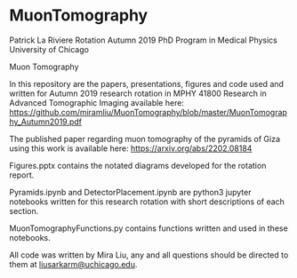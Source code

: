 # MuonTomography
Patrick La Riviere Rotation Autumn 2019
PhD Program in Medical Physics
University of Chicago

Muon Tomography

In this repository are the papers, presentations, figures and code used and written for Autumn 2019 research rotation in MPHY 41800 Research in Advanced Tomographic Imaging available here: https://github.com/miramliu/MuonTomography/blob/master/MuonTomography_Autumn2019.pdf

The published paper regarding muon tomography of the pyramids of Giza using this work is available here: 
https://arxiv.org/abs/2202.08184

Figures.pptx contains the notated diagrams developed for the rotation report. 

Pyramids.ipynb and DetectorPlacement.ipynb are python3 jupyter notebooks written for this research rotation with short descriptions of each section.

MuonTomographyFunctions.py contains functions written and used in these notebooks. 

All code was written by Mira Liu, any and all questions should be directed to them at liusarkarm@uchicago.edu.
